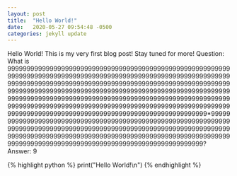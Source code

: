 ```yaml
---
layout: post
title:  "Hello World!"
date:   2020-05-27 09:54:48 -0500
categories: jekyll update
---
```

Hello World! This is my very first blog post! Stay tuned for more!
Question: What is 9999999999999999999999999999999999999999999999999999999999999999999999999999999999999999999999999999999999999999999999999999999999999999999999999999999999999999999999999999999999999999999999999999999999999999999999999999999999999999999999999999999999999999999999999999999999999999999999999999999999999999999999999999999999999999999999999999999999999999999999999999999999999999999999999999999999999999*99999999999999999999999999999999999999999999999999999999999999999999999999999999999999999999999999999999999999999999999999999999999999999999999999999999999999999999999999999999999999999999999999999999999999999999999999999999999999?
Answer: 9


{% highlight python %}
    print("Hello World!\n")
{% endhighlight %}

